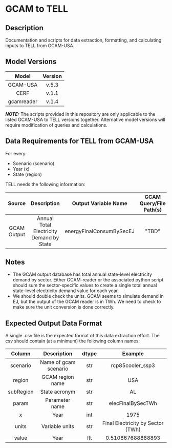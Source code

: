 # GCAM to TELL

## Description

Documentation and scripts for data extraction, formatting, and calculating inputs to TELL from GCAM-USA.

## Model Versions

|Model|Version|
|:-:|:-:|
| GCAM-USA | v.5.3 |
| CERF | v.1.1 |
| gcamreader | v.1.4 |

**_NOTE:_** The scripts provided in this repository are only applicable to the listed GCAM-USA to TELL versions 
together. Alternative model versions will require modification of queries and calculations.

## Data Requirements for TELL from GCAM-USA

For every:
* Scenario (scenario)
* Year (x)
* State (region)

TELL needs the following information:

| Source | Description | Output Variable Name | GCAM Query/File Path(s) | Original Units | Output Units |
|:-:|:-:|:-:|:-:|:-:|:-:|
| GCAM Output | Annual Total Electricity Demand by State | energyFinalConsumBySecEJ | "TBD" | EJ | EJ |

## Notes
* The GCAM output database has total annual state-level electricity demand by sector. Either GCAM-reader or the 
associated python script should sum the sector-specific values to create a single total annual state-level electricity 
demand value for each year.
* We should double check the units. GCAM seems to simulate demand in EJ, but the output of the GCAM reader is in TWh. We
need to check to make sure the unit conversion is done correctly.

## Expected Output Data Format
A single .csv file is the expected format of this data extraction effort. The csv should contain (at a minimum) the 
following column names:

| Column | Description | dtype | Example |
|:-:|:-:|:-:|:-:|
| scenario  | Name of gcam scenario | str | rcp85cooler_ssp3         |
| region    | GCAM region name      | str | USA                      |
| subRegion | State acronym         | str | AL                       |
| param     | Parameter name        | str | elecFinalBySecTWh        |
| x         | Year                  | int | 1975                     |
| units     | Variable units        | str | Final Electricity by Sector (TWh) |
| value     | Year                  | flt | 0.510867688888893        |

